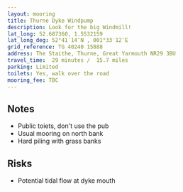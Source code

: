 ```yaml
---
layout: mooring
title: Thurne Dyke Windpump
description: Look for the big Windmill!
lat_long: 52.687360, 1.5532159
lat_long_deg: 52°41′14″N , 001°33′12″E
grid_reference: TG 40240 15888
address: The Staithe, Thurne, Great Yarmouth NR29 3BU
travel_time:  29 minutes /  15.7 miles
parking: Limited
toilets: Yes, walk over the road
mooring_fee: TBC
---
```


## Notes

- Public toiets, don't use the pub
- Usual mooring on north bank
- Hard piling with grass banks


## Risks

- Potential tidal flow at dyke mouth
